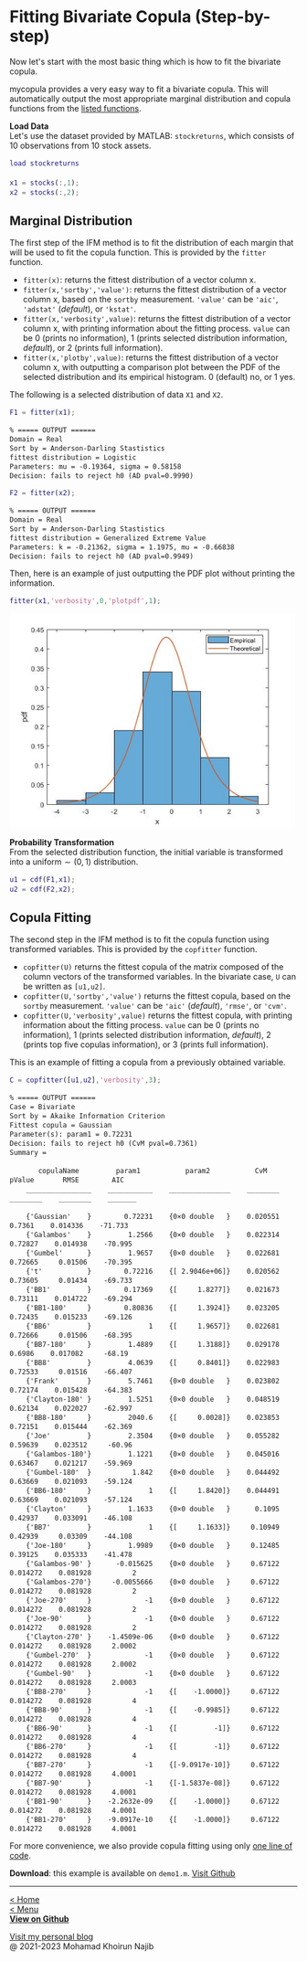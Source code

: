 <script type="text/javascript">
  window.MathJax = {
    tex2jax: {
      inlineMath: [ ['$','$'], ["\\(","\\)"] ],
      displayMath: [ ['$$','$$'], ["\\[","\\]"] ],
      processEscapes: true
    }
  };
</script>
<script type="text/x-mathjax-config">
MathJax.Hub.Config({
  TeX: { equationNumbers: { autoNumber: "AMS" } }
});
</script>
<script type="text/javascript" async
  src="https://cdnjs.cloudflare.com/ajax/libs/mathjax/2.7.7/MathJax.js?config=TeX-MML-AM_CHTML">
</script>

# Fitting Bivariate Copula (Step-by-step)

Now let's start with the most basic thing which is how to fit the bivariate copula.

mycopula provides a very easy way to fit a bivariate copula. This will automatically output the most appropriate marginal distribution and copula functions from the [listed functions](home.md).

**Load Data**\
Let's use the dataset provided by MATLAB: `stockreturns`, which consists of 10 observations from 10 stock assets.
```matlab
load stockreturns

x1 = stocks(:,1);
x2 = stocks(:,2);
```

## Marginal Distribution

The first step of the IFM method is to fit the distribution of each margin that will be used to fit the copula function. This is provided by the `fitter` function.

- `fitter(x)`: returns the fittest distribution of a vector column x.
- `fitter(x,'sortby','value')`: returns the fittest distribution of a vector column x, based on the `sortby` measurement. `'value'` can be `'aic'`, `'adstat'` (_default_), or `'kstat'`.
- `fitter(x,'verbosity',value)`: returns the fittest distribution of a vector column x, with printing information about the fitting process. `value` can be 0 (prints no information), 1 (prints selected distribution information, _default_), or 2 (prints full information).
- `fitter(x,'plotby',value)`: returns the fittest distribution of a vector column x, with outputting a comparison plot between the PDF of the selected distribution and its empirical histogram. 0 (default) no, or 1 yes.

The following is a selected distribution of data `X1` and `X2`.

```matlab
F1 = fitter(x1);
```

```plaintext
% ===== OUTPUT ======
Domain = Real
Sort by = Anderson-Darling Stastistics
fittest distribution = Logistic
Parameters: mu = -0.19364, sigma = 0.58158
Decision: fails to reject h0 (AD pval=0.9990)
```

```matlab
F2 = fitter(x2);
```

```plaintext
% ===== OUTPUT ======
Domain = Real
Sort by = Anderson-Darling Stastistics
fittest distribution = Generalized Extreme Value
Parameters: k = -0.21362, sigma = 1.1975, mu = -0.66838
Decision: fails to reject h0 (AD pval=0.9949)
```

Then, here is an example of just outputting the PDF plot without printing the information.
```matlab
fitter(x1,'verbosity',0,'plotpdf',1);
```
<img width=500px src="img/pdfex1.jpg">

**Probability Transformation**\
From the selected distribution function, the initial variable is transformed into a $\text{uniform}\sim(0,1)$ distribution.
```matlab
u1 = cdf(F1,x1);
u2 = cdf(F2,x2);
```

## Copula Fitting

The second step in the IFM method is to fit the copula function using transformed variables. This is provided by the `copfitter` function.

- `copfitter(U)` returns the fittest copula of the matrix composed of the column vectors of the transformed variables. In the bivariate case, `U` can be written as `[u1,u2]`.
- `copfitter(U,'sortby','value')` returns the fittest copula, based on the `sortby` measurement. `'value'` can be `'aic'` (_default_), `'rmse'`, or `'cvm'`.
- `copfitter(U,'verbosity',value)` returns the fittest copula, with printing information about the fitting process. `value` can be 0 (prints no information), 1 (prints selected distribution information, _default_), 2 (prints top five copulas information), or 3 (prints full information).

This is an example of fitting a copula from a previously obtained variable.

```matlab
C = copfitter([u1,u2],'verbosity',3);
```

```plaintext
% ===== OUTPUT ======
Case = Bivariate
Sort by = Akaike Information Criterion
Fittest copula = Gaussian
Parameter(s): param1 = 0.72231
Decision: fails to reject h0 (CvM pval=0.7361)
Summary = 
 
       copulaName         param1           param2           CvM        pValue       RMSE        AIC  
    ________________    ___________    _______________    ________    ________    ________    _______

    {'Gaussian'    }        0.72231    {0×0 double   }    0.020551      0.7361    0.014336    -71.733
    {'Galambos'    }         1.2566    {0×0 double   }    0.022314     0.72827    0.014938    -70.995
    {'Gumbel'      }         1.9657    {0×0 double   }    0.022681     0.72665     0.01506    -70.395
    {'t'           }        0.72216    {[ 2.9046e+06]}    0.020562     0.73605     0.01434    -69.733
    {'BB1'         }        0.17369    {[     1.8277]}    0.021673     0.73111    0.014722    -69.294
    {'BB1-180'     }        0.80836    {[     1.3924]}    0.023205     0.72435    0.015233    -69.126
    {'BB6'         }              1    {[     1.9657]}    0.022681     0.72666     0.01506    -68.395
    {'BB7-180'     }         1.4889    {[     1.3188]}    0.029178      0.6986    0.017082     -68.19
    {'BB8'         }         4.0639    {[     0.8401]}    0.022983     0.72533     0.01516    -66.407
    {'Frank'       }         5.7461    {0×0 double   }    0.023802     0.72174    0.015428    -64.383
    {'Clayton-180' }         1.5251    {0×0 double   }    0.048519     0.62134    0.022027    -62.997
    {'BB8-180'     }         2040.6    {[     0.0028]}    0.023853     0.72151    0.015444    -62.369
    {'Joe'         }         2.3504    {0×0 double   }    0.055282     0.59639    0.023512     -60.96
    {'Galambos-180'}         1.1221    {0×0 double   }    0.045016     0.63467    0.021217    -59.969
    {'Gumbel-180'  }          1.842    {0×0 double   }    0.044492     0.63669    0.021093    -59.124
    {'BB6-180'     }              1    {[     1.8420]}    0.044491     0.63669    0.021093    -57.124
    {'Clayton'     }         1.1633    {0×0 double   }      0.1095     0.42937    0.033091    -46.108
    {'BB7'         }              1    {[     1.1633]}     0.10949     0.42939     0.03309    -44.108
    {'Joe-180'     }         1.9989    {0×0 double   }     0.12485     0.39125    0.035333    -41.478
    {'Galambos-90' }      -0.015625    {0×0 double   }     0.67122    0.014272    0.081928          2
    {'Galambos-270'}     -0.0055666    {0×0 double   }     0.67122    0.014272    0.081928          2
    {'Joe-270'     }             -1    {0×0 double   }     0.67122    0.014272    0.081928          2
    {'Joe-90'      }             -1    {0×0 double   }     0.67122    0.014272    0.081928          2
    {'Clayton-270' }    -1.4509e-06    {0×0 double   }     0.67122    0.014272    0.081928     2.0002
    {'Gumbel-270'  }             -1    {0×0 double   }     0.67122    0.014272    0.081928     2.0002
    {'Gumbel-90'   }             -1    {0×0 double   }     0.67122    0.014272    0.081928     2.0003
    {'BB8-270'     }             -1    {[    -1.0000]}     0.67122    0.014272    0.081928          4
    {'BB8-90'      }             -1    {[    -0.9985]}     0.67122    0.014272    0.081928          4
    {'BB6-90'      }             -1    {[         -1]}     0.67122    0.014272    0.081928          4
    {'BB6-270'     }             -1    {[         -1]}     0.67122    0.014272    0.081928          4
    {'BB7-270'     }             -1    {[-9.0917e-10]}     0.67122    0.014272    0.081928     4.0001
    {'BB7-90'      }             -1    {[-1.5837e-08]}     0.67122    0.014272    0.081928     4.0001
    {'BB1-90'      }    -2.2632e-09    {[    -1.0000]}     0.67122    0.014272    0.081928     4.0001
    {'BB1-270'     }    -9.0917e-10    {[    -1.0000]}     0.67122    0.014272    0.081928     4.0001
```

For more convenience, we also provide copula fitting using only [one line of code](fitting-bivariate-copula-one-line.md).

**Download**: this example is available on `demo1.m`. [Visit Github](https://github.com/mkhoirun-najiboi/mycopula)

---
[< Home](home.md)\
[< Menu](home.md#menu)\
[**View on Github**](https://github.com/mkhoirun-najiboi/mycopula)

[Visit my personal blog](https://emkanajib.blogspot.com/)\
@ 2021-2023 Mohamad Khoirun Najib

